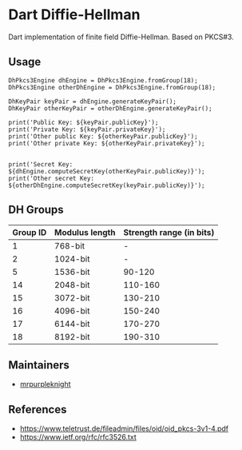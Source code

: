# Dart Diffie-Hellman
Dart implementation of finite field Diffie-Hellman. Based on PKCS#3.

## Usage
```
DhPkcs3Engine dhEngine = DhPkcs3Engine.fromGroup(18);
DhPkcs3Engine otherDhEngine = DhPkcs3Engine.fromGroup(18);

DhKeyPair keyPair = dhEngine.generateKeyPair();
DhKeyPair otherKeyPair = otherDhEngine.generateKeyPair();

print('Public Key: ${keyPair.publicKey}');
print('Private Key: ${keyPair.privateKey}');
print('Other public Key: ${otherKeyPair.publicKey}');
print('Other private Key: ${otherKeyPair.privateKey}');


print('Secret Key: ${dhEngine.computeSecretKey(otherKeyPair.publicKey)}');
print('Other secret Key: ${otherDhEngine.computeSecretKey(keyPair.publicKey)}');
```

## DH Groups

| Group ID | Modulus length | Strength range (in bits) |
|----------|----------------|--------------------------|
| 1        | 768-bit        | -                        |
| 2        | 1024-bit       | -                        |
| 5        | 1536-bit       | 90-120                   |
| 14       | 2048-bit       | 110-160                  |
| 15       | 3072-bit       | 130-210                  |
| 16       | 4096-bit       | 150-240                  |
| 17       | 6144-bit       | 170-270                  |
| 18       | 8192-bit       | 190-310                  |

## Maintainers
- [mrpurpleknight](https://github.com/mrpurpleknight)

## References
- https://www.teletrust.de/fileadmin/files/oid/oid_pkcs-3v1-4.pdf
- https://www.ietf.org/rfc/rfc3526.txt